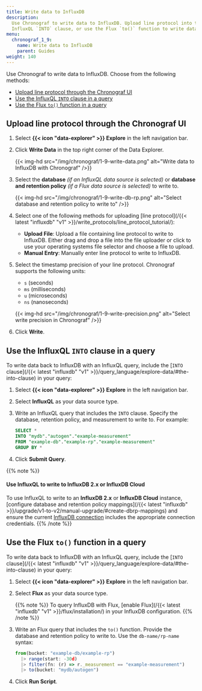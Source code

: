 ```yaml
---
title: Write data to InfluxDB
description:
  Use Chronograf to write data to InfluxDB. Upload line protocol into the UI, use the
  InfluxQL `INTO` clause, or use the Flux `to()` function to write data back to InfluxDB.
menu:
  chronograf_1_9:
    name: Write data to InfluxDB
    parent: Guides
weight: 140
---
```


Use Chronograf to write data to InfluxDB. 
Choose from the following methods:

- [Upload line protocol through the Chronograf UI](#upload-line-protocol-through-the-chronograf-ui)
- [Use the InfluxQL `INTO` clause in a query](#use-the-influxql-into-clause-in-a-query)
- [Use the Flux `to()` function in a query](#use-the-flux-to-function-in-a-query)

## Upload line protocol through the Chronograf UI

1.  Select **{{< icon "data-explorer" >}} Explore** in the left navigation bar.
2.  Click **Write Data** in the top right corner of the Data Explorer.

    {{< img-hd src="/img/chronograf/1-9-write-data.png" alt="Write data to InfluxDB with Chronograf" />}}

3.  Select the **database** _(if an InfluxQL data source is selected)_ or
    **database and retention policy** _(if a Flux data source is selected)_ to write to.

    {{< img-hd src="/img/chronograf/1-9-write-db-rp.png" alt="Select database and retention policy to write to" />}}

4.  Select one of the following methods for uploading [line protocol](/{{< latest "influxdb" "v1" >}}/write_protocols/line_protocol_tutorial/):
    
    - **Upload File**: Upload a file containing line protocol to write to InfluxDB.
        Either drag and drop a file into the file uploader or click to use your
        operating systems file selector and choose a file to upload.
    - **Manual Entry**: Manually enter line protocol to write to InfluxDB.

5.  Select the timestamp precision of your line protocol.
    Chronograf supports the following units:

    - `s` (seconds)
    - `ms` (milliseconds)
    - `u` (microseconds)
    - `ns` (nanoseconds)

    {{< img-hd src="/img/chronograf/1-9-write-precision.png" alt="Select write precision in Chronograf" />}}

5.  Click **Write**.

## Use the InfluxQL `INTO` clause in a query
To write data back to InfluxDB with an InfluxQL query, include the
[`INTO` clause](/{{< latest "influxdb" "v1" >}}/query_language/explore-data/#the-into-clause)
in your query:

1.  Select **{{< icon "data-explorer" >}} Explore** in the left navigation bar.
2.  Select **InfluxQL** as your data source type.
3.  Write an InfluxQL query that includes the `INTO` clause. Specify the database,
    retention policy, and measurement to write to. For example:

    ```sql
    SELECT *
    INTO "mydb"."autogen"."example-measurement"
    FROM "example-db"."example-rp"."example-measurement"
    GROUP BY *
    ```

4. Click **Submit Query**.

{{% note %}}
#### Use InfluxQL to write to InfluxDB 2.x or InfluxDB Cloud
To use InfluxQL to write to an **InfluxDB 2.x** or **InfluxDB Cloud** instance,
[configure database and retention policy mappings](/{{< latest "influxdb" >}}/upgrade/v1-to-v2/manual-upgrade/#create-dbrp-mappings)
and ensure the current [InfluxDB connection](/chronograf/v1.9/administration/creating-connections/#manage-influxdb-connections-using-the-chronograf-ui)
includes the appropriate connection credentials.
{{% /note %}}

## Use the Flux `to()` function in a query
To write data back to InfluxDB with an InfluxQL query, include the
[`INTO` clause](/{{< latest "influxdb" "v1" >}}/query_language/explore-data/#the-into-clause)
in your query:

1.  Select **{{< icon "data-explorer" >}} Explore** in the left navigation bar.
2.  Select **Flux** as your data source type.

    {{% note %}}
To query InfluxDB with Flux, [enable Flux](/{{< latest "influxdb" "v1" >}}/flux/installation/)
in your InfluxDB configuration.
    {{% /note %}}

3.  Write an Flux query that includes the `to()` function.
    Provide the database and retention policy to write to.
    Use the `db-name/rp-name` syntax:    

    ```js
    from(bucket: "example-db/example-rp")
      |> range(start: -30d)
      |> filter(fn: (r) => r._measurement == "example-measurement")
      |> to(bucket: "mydb/autogen")
    ```

4. Click **Run Script**.
